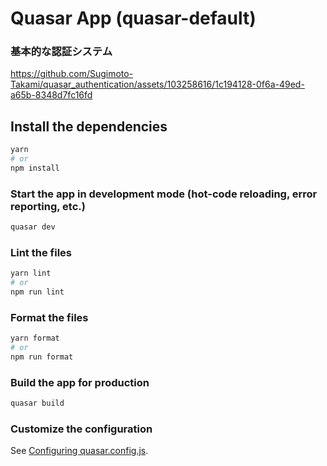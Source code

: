 # Quasar App (quasar-default)

### 基本的な認証システム


https://github.com/Sugimoto-Takami/quasar_authentication/assets/103258616/1c194128-0f6a-49ed-a65b-8348d7fc16fd


## Install the dependencies
```bash
yarn
# or
npm install
```

### Start the app in development mode (hot-code reloading, error reporting, etc.)
```bash
quasar dev
```


### Lint the files
```bash
yarn lint
# or
npm run lint
```


### Format the files
```bash
yarn format
# or
npm run format
```



### Build the app for production
```bash
quasar build
```

### Customize the configuration
See [Configuring quasar.config.js](https://v2.quasar.dev/quasar-cli-vite/quasar-config-js).
